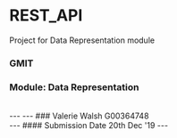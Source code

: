 # REST_API
Project for Data Representation module

### GMIT 
### Module: Data Representation
<br>
---
---
### Valerie Walsh G00364748
<br>
---
#### Submission Date 20th Dec '19
---
<br>
